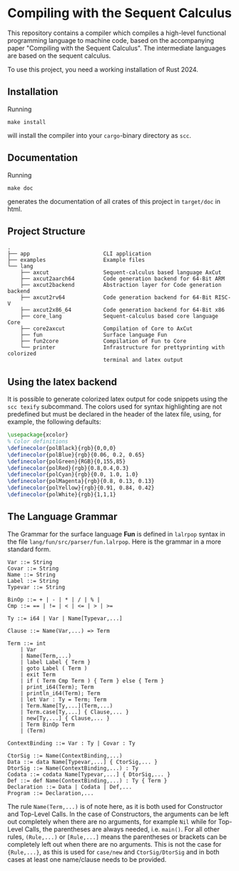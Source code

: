# Compiling with the Sequent Calculus

This repository contains a compiler which compiles a high-level functional
programming language to machine code, based on the accompanying paper "Compiling
with the Sequent Calculus". The intermediate languages are based on the sequent
calculus.

To use this project, you need a working installation of Rust 2024.

## Installation

Running

```console
make install
```

will install the compiler into your `cargo`-binary directory as `scc`.

## Documentation

Running

```console
make doc
```

generates the documentation of all crates of this project in `target/doc` in
html.

## Project Structure

```console
.
├── app                       CLI application
├── examples                  Example files
└── lang
    ├── axcut                 Sequent-calculus based language AxCut
    ├── axcut2aarch64         Code generation backend for 64-Bit ARM
    ├── axcut2backend         Abstraction layer for Code generation backend
    ├── axcut2rv64            Code generation backend for 64-Bit RISC-V
    ├── axcut2x86_64          Code generation backend for 64-Bit x86
    ├── core_lang             Sequent-calculus based core language Core
    ├── core2axcut            Compilation of Core to AxCut
    ├── fun                   Surface language Fun
    ├── fun2core              Compilation of Fun to Core
    └── printer               Infrastructure for prettyprinting with colorized
                              terminal and latex output
```

## Using the latex backend

It is possible to generate colorized latex output for code snippets using the
`scc texify` subcommand. The colors used for syntax highlighting are not
predefined but must be declared in the header of the latex file, using, for
example, the following defaults:

```latex
\usepackage{xcolor}
% Color definitions
\definecolor{polBlack}{rgb}{0,0,0}
\definecolor{polBlue}{rgb}{0.06, 0.2, 0.65}
\definecolor{polGreen}{RGB}{0,155,85}
\definecolor{polRed}{rgb}{0.8,0.4,0.3}
\definecolor{polCyan}{rgb}{0.0, 1.0, 1.0}
\definecolor{polMagenta}{rgb}{0.8, 0.13, 0.13}
\definecolor{polYellow}{rgb}{0.91, 0.84, 0.42}
\definecolor{polWhite}{rgb}{1,1,1}
```

## The Language Grammar

The Grammar for the surface language **Fun** is defined in `lalrpop` syntax in
the file `lang/fun/src/parser/fun.lalrpop`. Here is the grammar in a more
standard form.

```
Var ::= String 
Covar ::= String 
Name ::= String
Label ::= String
Typevar ::= String

BinOp ::= + | - | * | / | % |
Cmp ::= == | != | < | <= | > | >= 

Ty ::= i64 | Var | Name[Typevar,...]

Clause ::= Name(Var,...) => Term

Term ::= int
    | Var 
    | Name(Term,...)
    | label Label { Term }
    | goto Label ( Term )
    | exit Term
    | if ( Term Cmp Term ) { Term } else { Term }
    | print_i64(Term); Term
    | println_i64(Term); Term
    | let Var : Ty = Term; Term
    | Term.Name[Ty,...](Term,...)
    | Term.case[Ty,...] { Clause,... }
    | new[Ty,...] { Clause,... }
    | Term BinOp Term
    | (Term)

ContextBinding ::= Var : Ty | Covar : Ty

CtorSig ::= Name(ContextBinding,...)
Data ::= data Name[Typevar,...] { CtorSig,... }
DtorSig ::= Name(ContextBinding,...) : Ty
Codata ::= codata Name[Typevar,...] { DtorSig,... } 
Def ::= def Name(ContextBinding,...) : Ty { Term }
Declaration ::= Data | Codata | Def,...
Program ::= Declaration,...
```

The rule `Name(Term,...)` is of note here, as it is both used for Constructor
and Top-Level Calls. In the case of Constructors, the arguments can be left out
completely when there are no arguments, for example `Nil` while for Top-Level
Calls, the parentheses are always needed, i.e. `main()`. For all other rules,
`(Rule,...)` or `[Rule,...]` means the parentheses or brackets can be completely
left out when there are no arguments. This is not the case for `{Rule,...}`, as
this is used for `case/new` and `CtorSig/DtorSig` and in both cases at least one
name/clause needs to be provided.
